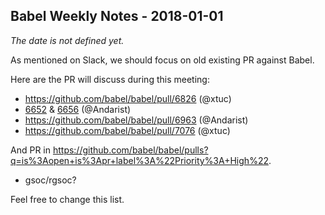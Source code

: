 ## Babel Weekly Notes - 2018-01-01

_The date is not defined yet._

As mentioned on Slack, we should focus on old existing PR against Babel.

Here are the PR will discuss during this meeting:
- https://github.com/babel/babel/pull/6826 (@xtuc)
- [6652](https://github.com/babel/babel/pull/6652) & [6656](https://github.com/babel/babel/pull/6656) (@Andarist)
- https://github.com/babel/babel/pull/6963 (@Andarist)
- https://github.com/babel/babel/pull/7076 (@xtuc)

And PR in https://github.com/babel/babel/pulls?q=is%3Aopen+is%3Apr+label%3A%22Priority%3A+High%22.

- gsoc/rgsoc?

Feel free to change this list.
